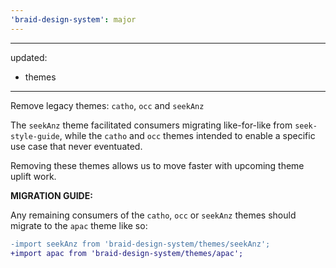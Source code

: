 ```yaml
---
'braid-design-system': major
---
```


---
updated:
  - themes
---

Remove legacy themes: `catho`, `occ` and `seekAnz`

The `seekAnz` theme facilitated consumers migrating like-for-like from `seek-style-guide`, while the `catho` and `occ` themes intended to enable a specific use case that never eventuated.

Removing these themes allows us to move faster with upcoming theme uplift work.

**MIGRATION GUIDE:**

Any remaining consumers of the `catho`, `occ` or `seekAnz` themes should migrate to the `apac` theme like so:

```diff
-import seekAnz from 'braid-design-system/themes/seekAnz';
+import apac from 'braid-design-system/themes/apac';
```
